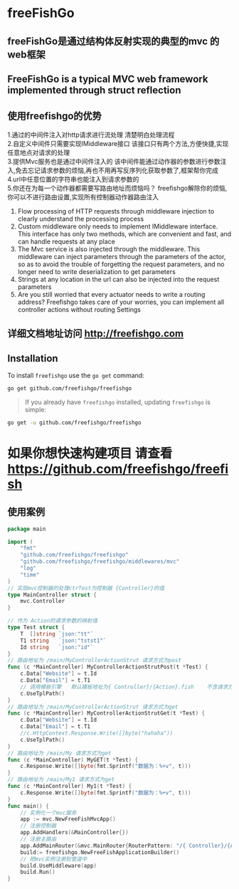 # freeFishGo
## freeFishGo是通过结构体反射实现的典型的mvc 的web框架
## FreeFishGo is a typical MVC web framework implemented through struct reflection
## 使用freefishgo的优势
1.通过的中间件注入对http请求进行流处理 清楚明白处理流程<br/>
2.自定义中间件只需要实现IMiddleware接口 该接口只有两个方法,方便快捷,实现任意地点对请求的处理<br/>
3.提供Mvc服务也是通过中间件注入的 该中间件能通过动作器的参数进行参数注入,免去忘记请求参数的烦恼,再也不用再写反序列化获取参数了,框架帮你完成 <br/>
4.url中任意位置的字符串也能注入到请求参数的<br/>
5.你还在为每一个动作器都需要写路由地址而烦恼吗？ freefishgo解除你的烦恼,你可以不进行路由设置,实现所有控制器动作器路由注入 <br/>

1. Flow processing of HTTP requests through middleware injection to clearly understand the processing process<br/>
2. Custom middleware only needs to implement IMiddleware interface. This interface has only two methods, which are convenient and fast, and can handle requests at any place<br/>
3. The Mvc service is also injected through the middleware. This middleware can inject parameters through the parameters of the actor, so as to avoid the trouble of forgetting the request parameters, and no longer need to write deserialization to get parameters<br/>
4. Strings at any location in the url can also be injected into the request parameters<br/>
5. Are you still worried that every actuator needs to write a routing address? Freefishgo takes care of your worries, you can implement all controller actions without routing Settings<br/>
## 详细文档地址访问 http://freefishgo.com

## Installation

To install `freefishgo` use the `go get` command:

```bash
go get github.com/freefishgo/freefishgo
```

> If you already have `freefishgo` installed, updating `freefishgo` is simple:

```bash
go get -u github.com/freefishgo/freefishgo
```
# 如果你想快速构建项目 请查看 https://github.com/freefishgo/freefish

## 使用案例

```go
package main

import (
	"fmt"
	"github.com/freefishgo/freefishgo"
	"github.com/freefishgo/freefishgo/middlewares/mvc"
	"log"
	"time"
)
// 实现mvc控制器的处理ctrTest为控制器 {Controller}的值
type MainController struct {
	mvc.Controller
}

// 作为 Action的请求参数的映射值
type Test struct {
	T  []string `json:"tt"`
	T1 string   `json:"tstst1"`
	Id string   `json:"id"`
}
// 路由地址为 /main/MyControllerActionStrut 请求方式为post
func (c *MainController) MyControllerActionStrutPost(t *Test) {
	c.Data["Website"] = t.Id
	c.Data["Email"] = t.T1
	// 调用模板引擎   默认模板地址为{ Controller}/{Action}.fish    不含请求方式
	c.UseTplPath()
}
// 路由地址为 /main/MyControllerActionStrut 请求方式为get
func (c *MainController) MyControllerActionStrutGet(t *Test) {
	c.Data["Website"] = t.Id
	c.Data["Email"] = t.T1
	//c.HttpContext.Response.Write([]byte("hahaha"))
	c.UseTplPath()
}
// 路由地址为 /main/My 请求方式为get
func (c *MainController) MyGET(t *Test) {
	c.Response.Write([]byte(fmt.Sprintf("数据为：%+v", t)))
}
// 路由地址为 /main/My1 请求方式为get
func (c *MainController) My1(t *Test) {
	c.Response.Write([]byte(fmt.Sprintf("数据为：%+v", t)))
}
func main() {
	// 实例化一个mvc服务
	app := mvc.NewFreeFishMvcApp()
	// 注册控制器
	app.AddHandlers(&MainController{})
	// 注册主路由
	app.AddMainRouter(&mvc.MainRouter{RouterPattern: "/{ Controller}/{Action}", HomeController: "Main", IndexAction: "My"})
	build:= freefishgo.NewFreeFishApplicationBuilder()
	// 把mvc实例注册到管道中
	build.UseMiddleware(app)
	build.Run()
}

```
